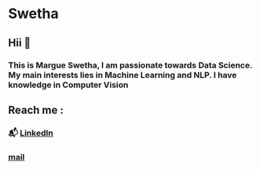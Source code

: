 # Swetha

## Hii :wave:

### This is Margue Swetha, I am passionate towards Data Science. My main interests lies in Machine Learning and NLP. I have knowledge in Computer Vision

## Reach me :
###  :mailbox_with_mail: [LinkedIn](https://www.linkedin.com/in/swetha-margue-9155971b3/) 
### [mail](https://mail.google.com/mail/u/0/#inbox)



